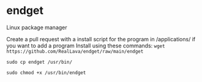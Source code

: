 # endget
Linux package manager

Create a pull request with a install script for the program in /applications/ if you want to add a program
Install using these commands:
`wget https://github.com/RealLava/endget/raw/main/endget`

`sudo cp endget /usr/bin/`

`sudo chmod +x /usr/bin/endget`
